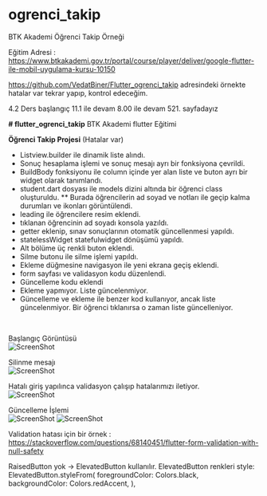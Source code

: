# ogrenci_takip
BTK Akademi Öğrenci Takip Örneği

Eğitim Adresi :
https://www.btkakademi.gov.tr/portal/course/player/deliver/google-flutter-ile-mobil-uygulama-kursu-10150

https://github.com/VedatBiner/Flutter_ogrenci_takip
adresindeki örnekte hatalar var tekrar yapıp, kontrol edeceğim.

4.2 Ders başlangıç
11.1 ile devam 8.00 ile devam
521. sayfadayız

**# flutter_ogrenci_takip**
BTK Akademi flutter Eğitimi

**Öğrenci Takip Projesi** (Hatalar var)
<BR>
* Listview.builder ile dinamik liste alındı.
* Sonuç hesaplama işlemi ve sonuç mesajı ayrı bir fonksiyona çevrildi.
* BuildBody fonksiyonu ile column içinde yer alan liste ve buton ayrı bir widget olarak tanımlandı.
* student.dart dosyası ile models dizini altında bir öğrenci class oluşturuldu.
** Burada öğrencilerin ad soyad ve notları ile geçip kalma durumları ve ikonları görüntülendi.
* leading ile öğrencilere resim eklendi.
* tıklanan öğrencinin ad soyadı konsola yazıldı.
* getter eklenip, sınav sonuçlarının otomatik güncellenmesi yapıldı.
* statelessWidget statefulwidget dönüşümü yapıldı.
* Alt bölüme üç renkli buton eklendi.
* Silme butonu ile silme işlemi yapıldı.
* Ekleme düğmesine navigasyon ile yeni ekrana geçiş eklendi.
* form sayfası ve validasyon kodu düzenlendi.
* Güncelleme kodu eklendi
* Ekleme yapmıyor. Liste güncelenmiyor.
* Güncelleme ve ekleme ile benzer kod kullanıyor, ancak liste güncelenmiyor. Bir öğrenci tıklanırsa o zaman liste güncelleniyor.
<BR>

Başlangıç Görüntüsü <BR> ![ScreenShot](screen_shots/img-01.png)

Silinme mesajı
<BR>
![ScreenShot](screen_shots/img-02.png)

Hatalı giriş yapılınca validasyon çalışıp hatalarımızı iletiyor.
<BR>
![ScreenShot](screen_shots/img-03.png)

Güncelleme İşlemi
<BR>
![ScreenShot](screen_shots/img-04.png)
![ScreenShot](screen_shots/img-05.png)


Validation hatası için bir örnek : https://stackoverflow.com/questions/68140451/flutter-form-validation-with-null-safety

RaisedButton yok -> ElevatedButton kullanılır.
ElevatedButton renkleri
style: ElevatedButton.styleFrom(
                  foregroundColor: Colors.black,
                  backgroundColor: Colors.redAccent,
                ),